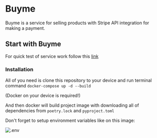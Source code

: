# Buyme

Buyme is a service for selling products with Stripe API integration for making a payment. 

## Start with Buyme

For quick test of service work follow this [link]()

### Installation 

All of you need is clone this repository to your device and run terminal command `docker-compose up -d --build`

(Docker on your device is required!)

And then docker will build project image with downloading all of dependencies from `poetry.lock` and `pyproject.toml`

Don't forget to setup environment variables like on this image:

![.env](C:/Users/bahch/OneDrive/Pictures/Screenshots/2022-11-20.jpg)
